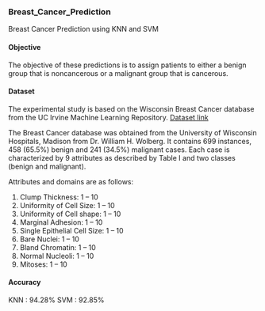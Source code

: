 ### Breast_Cancer_Prediction
Breast Cancer Prediction using KNN and SVM


#### Objective
The objective of these predictions is to assign patients to either a benign group that is noncancerous or a malignant group that is cancerous.

#### Dataset
The experimental study is based on the Wisconsin Breast Cancer database from the UC Irvine Machine Learning Repository. 
[Dataset link](https://archive.ics.uci.edu/ml/machine-learning-databases/breast-cancer-wisconsin/breast-cancer-wisconsin.data)

The Breast Cancer database was obtained from the University of Wisconsin Hospitals, Madison from Dr. William H. Wolberg. It contains 699 instances, 458 (65.5%) benign and 241 (34.5%) malignant cases. Each case is characterized by 9 attributes as described by Table I and two classes (benign and malignant).

Attributes and domains are as follows: 
 1. Clump Thickness: 1 – 10 
 2. Uniformity of Cell Size: 1 – 10 
 3. Uniformity of Cell shape: 1 – 10
 4. Marginal Adhesion: 1 – 10
 5. Single Epithelial Cell Size: 1 – 10
 6. Bare Nuclei: 1 – 10
 7. Bland Chromatin: 1 – 10
 8. Normal Nucleoli: 1 – 10
 9. Mitoses: 1 – 10
 
#### Accuracy
KNN : 94.28%
SVM : 92.85%

